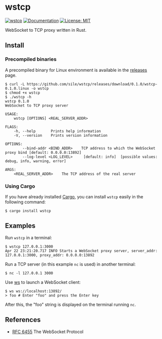 wstcp
=====

[![wstcp](http://meritbadge.herokuapp.com/wstcp)](https://crates.io/crates/wstcp)
[![Documentation](https://docs.rs/wstcp/badge.svg)](https://docs.rs/wstcp)
[![License: MIT](https://img.shields.io/badge/license-MIT-blue.svg)](LICENSE)

WebSocket to TCP proxy written in Rust.

Install
--------

### Precompiled binaries

A precompiled binary for Linux environment is available in the [releases] page.

```console
$ curl -L https://github.com/sile/wstcp/releases/download/0.1.0/wstcp-0.1.0.linux -o wstcp
$ chmod +x wstcp
$ ./wstcp -h
wstcp 0.1.0
WebSocket to TCP proxy server

USAGE:
    wstcp [OPTIONS] <REAL_SERVER_ADDR>

FLAGS:
    -h, --help       Prints help information
    -V, --version    Prints version information

OPTIONS:
        --bind-addr <BIND_ADDR>    TCP address to which the WebSocket proxy bind [default: 0.0.0.0:13892]
        --log-level <LOG_LEVEL>     [default: info]  [possible values: debug, info, warning, error]

ARGS:
    <REAL_SERVER_ADDR>    The TCP address of the real server
```

### Using Cargo

If you have already installed [Cargo][cargo], you can install `wstcp` easily in the following command:

```console
$ cargo install wstcp
```

[cargo]: https://doc.rust-lang.org/cargo/
[releases]: https://github.com/sile/wstcp/releases

Examples
---------

Run `wstcp` in a terminal:

```console
$ wstcp 127.0.0.1:3000
Apr 22 23:21:20.717 INFO Starts a WebSocket proxy server, server_addr: 127.0.0.1:3000, proxy_addr: 0.0.0.0:13892
```

Run a TCP server (in this example `nc` is used) in another terminal:

```console
$ nc -l 127.0.0.1 3000
```

Use [ws](https://github.com/hashrocket/ws) to launch a WebSocket client:

```console
$ ws ws://localhost:13892/
> foo # Enter "foo" and press the Enter key
```

After this, the "foo" string is displayed on the terminal running `nc`.

References
----------

- [RFC 6455] The WebSocket Protocol

[RFC 6455]: https://tools.ietf.org/html/rfc6455

